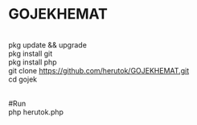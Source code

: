 # GOJEKHEMAT
<br>pkg update && upgrade
<br>pkg install git
<br>pkg install php
<br>git clone https://github.com/herutok/GOJEKHEMAT.git
<br>cd gojek

<br>#Run
<br>php herutok.php
